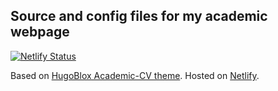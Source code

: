 ## Source and config files for my academic webpage
[![Netlify Status](https://api.netlify.com/api/v1/badges/98b82177-eac6-4cca-bda0-b1fdb9439f4f/deploy-status)](https://app.netlify.com/projects/gabriele-bellomia/deploys)    

Based on [HugoBlox Academic-CV theme](https://github.com/HugoBlox/theme-academic-cv). Hosted on [Netlify](https://gabriele-bellomia.netlify.app/).